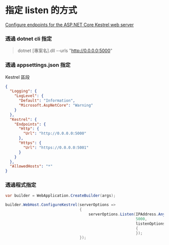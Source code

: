 # 指定 listen 的方式

[Configure endpoints for the ASP.NET Core Kestrel web server](https://docs.microsoft.com/en-us/aspnet/core/fundamentals/servers/kestrel/endpoints)


### 透過 dotnet cli 指定

> dotnet [專案名].dll --urls "http://0.0.0.0:5000"

### 透過 appsettings.json 指定

Kestrel 區段

```json
{
  "Logging": {
    "LogLevel": {
      "Default": "Information",
      "Microsoft.AspNetCore": "Warning"
    }
  },
  "Kestrel": {
    "Endpoints": {
      "Http": {
        "Url": "http://0.0.0.0:5000"
      },
      "Https": {
        "Url": "https://0.0.0.0:5001"
      }
    }
  },
  "AllowedHosts": "*"
}
```

### 透過程式指定

```cs
var builder = WebApplication.CreateBuilder(args);

builder.WebHost.ConfigureKestrel(serverOptions =>
                                 {
                                     serverOptions.Listen(IPAddress.Any,
                                                          5000,
                                                          listenOptions =>
                                                          {
                                                          });
                                 });
```
